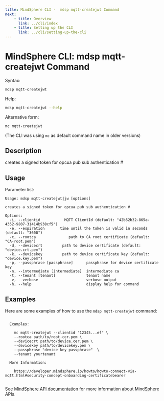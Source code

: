 ```yaml
---
title: MindSphere CLI -  mdsp mqtt-createjwt Command
next:
    - title: Overview
      link: ../cli/index
    - title: Setting up the CLI
      link: ../cli/setting-up-the-cli
---
```


# MindSphere CLI: mdsp mqtt-createjwt Command

Syntax:

```bash
mdsp mqtt-createjwt
```

Help:

```bash
mdsp mqtt-createjwt --help
```

Alternative form:

```bash
mc mqtt-createjwt
```

(The CLI was using `mc` as default command name in older versions)

## Description

creates a signed token for opcua pub sub authentication #

## Usage

Parameter list:

```text
Usage: mdsp mqtt-createjwt|jw [options]

creates a signed token for opcua pub sub authentication #

Options:
  -i, --clientid           MQTT ClientId (default: "42b52b32-865a-4352-9807-31414b938cf5")
  -e, --expiration       time until the token is valid in seconds (default: "3600")
  -c, --rootca               path to CA root certificate (default: "CA-root.pem")
  -d, --devicecrt         path to device certificate (default: "device.crt.pem")
  -k, --devicekey         path to device certificate key (default: "device.key.pem")
  -p, --passphrase [passphrase]      passphrase for device certificate key
  -n, --intermediate [intermediate]  intermediate ca
  -t, --tenant [tenant]              tenant name
  -v, --verbose                      verbose output
  -h, --help                         display help for command

```

## Examples

Here are some examples of how to use the `mdsp mqtt-createjwt` command:

```text

  Examples:

    mc mqtt-createjwt --clientid "12345...ef" \
    --rootca path/to/root.cer.pem \
    --devicecrt path/to/device.cer.pem \
    --devicekey path/to/devicekey.pem \
    --passphrase "device key passphrase"  \
    --tenant yourtenant

  More Information: 

    https://developer.mindsphere.io/howto/howto-connect-via-mqtt.html#security-concept-onboarding-certificatebearer


```

See [MindSphere API documentation](https://documentation.mindsphere.io/MindSphere/apis/index.html) for more information about MindSphere APIs.